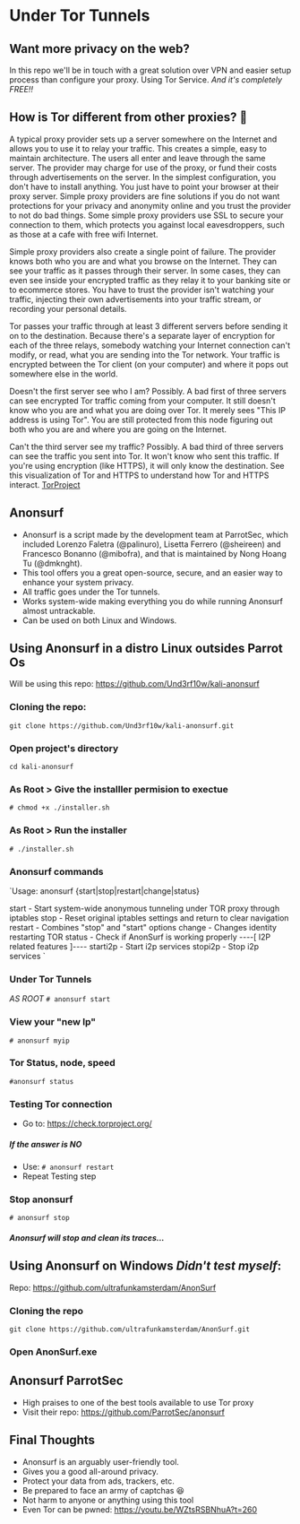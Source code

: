 # Under Tor Tunnels

## Want more privacy on the web?
In this repo we'll be in touch with a great solution over VPN and easier setup process than configure your proxy. Using Tor Service.
*And it's completely FREE!!*


## How is Tor different from other proxies? 🧅
A typical proxy provider sets up a server somewhere on the Internet and allows you to use it to relay your traffic. This creates a simple, easy to maintain architecture. The users all enter and leave through the same server. The provider may charge for use of the proxy, or fund their costs through advertisements on the server. In the simplest configuration, you don't have to install anything. You just have to point your browser at their proxy server. Simple proxy providers are fine solutions if you do not want protections for your privacy and anonymity online and you trust the provider to not do bad things. Some simple proxy providers use SSL to secure your connection to them, which protects you against local eavesdroppers, such as those at a cafe with free wifi Internet.

Simple proxy providers also create a single point of failure. The provider knows both who you are and what you browse on the Internet. They can see your traffic as it passes through their server. In some cases, they can even see inside your encrypted traffic as they relay it to your banking site or to ecommerce stores. You have to trust the provider isn't watching your traffic, injecting their own advertisements into your traffic stream, or recording your personal details.

Tor passes your traffic through at least 3 different servers before sending it on to the destination. Because there's a separate layer of encryption for each of the three relays, somebody watching your Internet connection can't modify, or read, what you are sending into the Tor network. Your traffic is encrypted between the Tor client (on your computer) and where it pops out somewhere else in the world.

Doesn't the first server see who I am?
Possibly. A bad first of three servers can see encrypted Tor traffic coming from your computer. It still doesn't know who you are and what you are doing over Tor. It merely sees "This IP address is using Tor". You are still protected from this node figuring out both who you are and where you are going on the Internet.

Can't the third server see my traffic?
Possibly. A bad third of three servers can see the traffic you sent into Tor. It won't know who sent this traffic. If you're using encryption (like HTTPS), it will only know the destination. See this visualization of Tor and HTTPS to understand how Tor and HTTPS interact. <a href="https://support.torproject.org/about/">TorProject</a>


## Anonsurf
* Anonsurf is a script made by the development team at ParrotSec, which included Lorenzo Faletra (@palinuro), Lisetta Ferrero (@sheireen) and Francesco Bonanno (@mibofra), and that is maintained by Nong Hoang Tu (@dmknght).
* This tool offers you a great open-source, secure, and an easier way to enhance your system privacy.
* All traffic goes under the Tor tunnels.
* Works system-wide making everything you do while running Anonsurf almost untrackable.
* Can be used on both Linux and Windows.

## Using Anonsurf in a distro Linux outsides Parrot Os
Will be using this repo: https://github.com/Und3rf10w/kali-anonsurf

### Cloning the repo:

`git clone https://github.com/Und3rf10w/kali-anonsurf.git` 


### Open project's directory

`cd kali-anonsurf` 


### As Root > Give the installler permision to exectue

`# chmod +x ./installer.sh`


### As Root > Run the installer

`# ./installer.sh`


### Anonsurf commands

`Usage:
 anonsurf {start|stop|restart|change|status}

 start - Start system-wide anonymous
          tunneling under TOR proxy through iptables
 stop - Reset original iptables settings
          and return to clear navigation
 restart - Combines "stop" and "start" options
 change - Changes identity restarting TOR 
 status - Check if AnonSurf is working properly
----[ I2P related features ]----
 starti2p - Start i2p services
 stopi2p - Stop i2p services
`


### Under Tor Tunnels
*AS ROOT*
`# anonsurf start`

### View your "new Ip"

`# anonsurf myip`

### Tor Status, node, speed

`#anonsurf status`


### Testing Tor connection
* Go to: https://check.torproject.org/
  
##### If the answer is NO
* Use: `# anonsurf restart`
* Repeat Testing step


### Stop anonsurf

`# anonsurf stop`

##### Anonsurf will stop and clean its traces...



## Using Anonsurf on Windows  *Didn't test myself*:
Repo: https://github.com/ultrafunkamsterdam/AnonSurf

### Cloning the repo

`git clone https://github.com/ultrafunkamsterdam/AnonSurf.git`


### Open AnonSurf.exe



## Anonsurf ParrotSec
* High praises to one of the best tools available to use Tor proxy
* Visit their repo: https://github.com/ParrotSec/anonsurf



## Final Thoughts
* Anonsurf is an arguably user-friendly tool.
* Gives you a good all-around privacy.
* Protect your data from ads, trackers, etc.
* Be prepared to face an army of captchas 😆
* Not harm to anyone or anything using this tool
* Even Tor can be pwned: https://youtu.be/WZtsRSBNhuA?t=260
